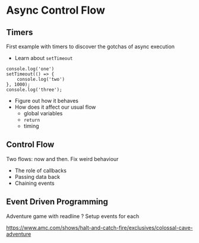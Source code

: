 # Async Control Flow

## Timers
First example with timers to discover the gotchas of async execution

- Learn about `setTimeout`

```
console.log('one')
setTimeout(() => {
	console.log('two')
}, 1000);
console.log('three');

```

- Figure out how it behaves
- How does it affect our usual flow
	- global variables
	- `return`
	- timing 

## Control Flow
Two flows: now and then. Fix weird behaviour
- The role of callbacks
- Passing data back
- Chaining events

## Event Driven Programming
Adventure game with readline ?
Setup events for each

https://www.amc.com/shows/halt-and-catch-fire/exclusives/colossal-cave-adventure
